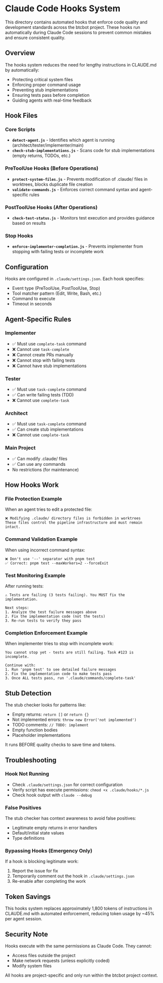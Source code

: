 # Claude Code Hooks System

This directory contains automated hooks that enforce code quality and development standards across the btcbot project. These hooks run automatically during Claude Code sessions to prevent common mistakes and ensure consistent quality.

## Overview

The hooks system reduces the need for lengthy instructions in CLAUDE.md by automatically:
- Protecting critical system files
- Enforcing proper command usage
- Preventing stub implementations
- Ensuring tests pass before completion
- Guiding agents with real-time feedback

## Hook Files

### Core Scripts

- **`detect-agent.js`** - Identifies which agent is running (architect/tester/implementer/main)
- **`check-stub-implementations.js`** - Scans code for stub implementations (empty returns, TODOs, etc.)

### PreToolUse Hooks (Before Operations)

- **`protect-system-files.js`** - Prevents modification of .claude/ files in worktrees, blocks duplicate file creation
- **`validate-commands.js`** - Enforces correct command syntax and agent-specific rules

### PostToolUse Hooks (After Operations)

- **`check-test-status.js`** - Monitors test execution and provides guidance based on results

### Stop Hooks

- **`enforce-implementer-completion.js`** - Prevents implementer from stopping with failing tests or incomplete work

## Configuration

Hooks are configured in `.claude/settings.json`. Each hook specifies:
- Event type (PreToolUse, PostToolUse, Stop)
- Tool matcher pattern (Edit, Write, Bash, etc.)
- Command to execute
- Timeout in seconds

## Agent-Specific Rules

### Implementer
- ✅ Must use `complete-task` command
- ❌ Cannot use `task-complete`
- ❌ Cannot create PRs manually
- ❌ Cannot stop with failing tests
- ❌ Cannot have stub implementations

### Tester
- ✅ Must use `task-complete` command
- ✅ Can write failing tests (TDD)
- ❌ Cannot use `complete-task`

### Architect
- ✅ Must use `task-complete` command
- ✅ Can create stub implementations
- ❌ Cannot use `complete-task`

### Main Project
- ✅ Can modify .claude/ files
- ✅ Can use any commands
- No restrictions (for maintenance)

## How Hooks Work

### File Protection Example
When an agent tries to edit a protected file:
```
❌ Modifying .claude/ directory files is forbidden in worktrees
These files control the pipeline infrastructure and must remain intact.
```

### Command Validation Example
When using incorrect command syntax:
```
❌ Don't use '--' separator with pnpm test
✅ Correct: pnpm test --maxWorkers=2 --forceExit
```

### Test Monitoring Example
After running tests:
```
⚠️ Tests are failing (3 tests failing). You MUST fix the implementation.

Next steps:
1. Analyze the test failure messages above
2. Fix the implementation code (not the tests)
3. Re-run tests to verify they pass
```

### Completion Enforcement Example
When implementer tries to stop with incomplete work:
```
You cannot stop yet - tests are still failing. Task #123 is incomplete.

Continue with:
1. Run 'pnpm test' to see detailed failure messages
2. Fix the implementation code to make tests pass
3. Once ALL tests pass, run '.claude/commands/complete-task'
```

## Stub Detection

The stub checker looks for patterns like:
- Empty returns: `return []` or `return {}`
- Not implemented errors: `throw new Error('not implemented')`
- TODO comments: `// TODO: implement`
- Empty function bodies
- Placeholder implementations

It runs BEFORE quality checks to save time and tokens.

## Troubleshooting

### Hook Not Running
- Check `.claude/settings.json` for correct configuration
- Verify script has execute permissions: `chmod +x .claude/hooks/*.js`
- Check hook output with `claude --debug`

### False Positives
The stub checker has context awareness to avoid false positives:
- Legitimate empty returns in error handlers
- Default/initial state values
- Type definitions

### Bypassing Hooks (Emergency Only)
If a hook is blocking legitimate work:
1. Report the issue for fix
2. Temporarily comment out the hook in `.claude/settings.json`
3. Re-enable after completing the work

## Token Savings

This hooks system replaces approximately 1,800 tokens of instructions in CLAUDE.md with automated enforcement, reducing token usage by ~45% per agent session.

## Security Note

Hooks execute with the same permissions as Claude Code. They cannot:
- Access files outside the project
- Make network requests (unless explicitly coded)
- Modify system files

All hooks are project-specific and only run within the btcbot project context.